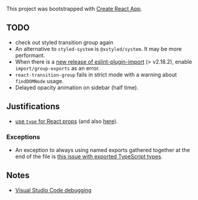 This project was bootstrapped with [Create React App](https://github.com/facebook/create-react-app).

## TODO

- check out styled transition group again
- An alternative to `styled-system` is `@xstyled/system`. It may be more performant.
- When there is a [new release of eslint-plugin-import](https://github.com/benmosher/eslint-plugin-import/blob/master/CHANGELOG.md) (> v2.18.2), enable `import/group-exports` as an error.
- `react-transition-group` fails in strict mode with a warning about `findDOMNode` usage.
- Delayed opacity animation on sidebar (half time).

## Justifications

- [use `type` for React props](https://medium.com/@martin_hotell/interface-vs-type-alias-in-typescript-2-7-2a8f1777af4c) (and also [here](https://stackoverflow.com/a/52682220)).

### Exceptions

- An exception to always using named exports gathered together at the end of the file is [this issue with exported TypeScript types](https://github.com/Microsoft/TypeScript/issues/21194).

## Notes

- [Visual Studio Code debugging](https://create-react-app.dev/docs/setting-up-your-editor/#visual-studio-code)
